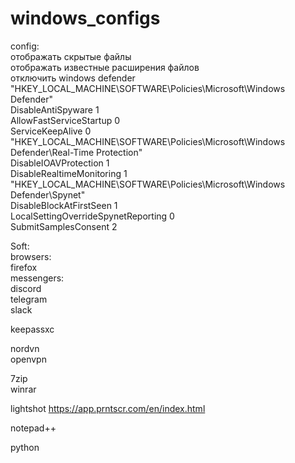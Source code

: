 # windows_configs 

config:  
отображать скрытые файлы  
отображать известные расширения файлов  
отключить windows defender  
    "HKEY_LOCAL_MACHINE\SOFTWARE\Policies\Microsoft\Windows Defender"  
    DisableAntiSpyware 1  
    AllowFastServiceStartup 0  
    ServiceKeepAlive 0  
    "HKEY_LOCAL_MACHINE\SOFTWARE\Policies\Microsoft\Windows Defender\Real-Time Protection"  
    DisableIOAVProtection 1  
    DisableRealtimeMonitoring 1  
    "HKEY_LOCAL_MACHINE\SOFTWARE\Policies\Microsoft\Windows Defender\Spynet"  
    DisableBlockAtFirstSeen 1  
    LocalSettingOverrideSpynetReporting 0  
    SubmitSamplesConsent 2  
  
Soft:  
browsers:  
firefox  
messengers:  
discord  
telegram  
slack  
  
keepassxc  
  
nordvn  
openvpn  
  
7zip  
winrar  
  
lightshot https://app.prntscr.com/en/index.html  
  
notepad++  
  
python
